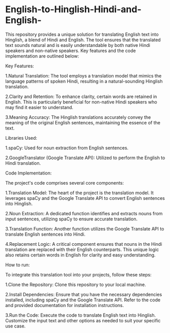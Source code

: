 # English-to-Hinglish-Hindi-and-English-

This repository provides a unique solution for translating English text into Hinglish, a blend of Hindi and English. The tool ensures that the translated text sounds natural and is easily understandable by both native Hindi speakers and non-native speakers. Key features and the code implementation are outlined below:

Key Features:

1.Natural Translation: The tool employs a translation model that mimics the language patterns of spoken Hindi, resulting in a natural-sounding Hinglish translation.

2.Clarity and Retention: To enhance clarity, certain words are retained in English. This is particularly beneficial for non-native Hindi speakers who may find it easier to understand.

3.Meaning Accuracy: The Hinglish translations accurately convey the meaning of the original English sentences, maintaining the essence of the text.

Libraries Used:

1.spaCy: Used for noun extraction from English sentences.

2.GoogleTranslator (Google Translate API): Utilized to perform the English to Hindi translation.

Code Implementation:

The project's code comprises several core components:

1.Translation Model: The heart of the project is the translation model. It leverages spaCy and the Google Translate API to convert English sentences into Hinglish.

2.Noun Extraction: A dedicated function identifies and extracts nouns from input sentences, utilizing spaCy to ensure accurate translation.

3.Translation Function: Another function utilizes the Google Translate API to translate English sentences into Hindi.

4.Replacement Logic: A critical component ensures that nouns in the Hindi translation are replaced with their English counterparts. This unique logic also retains certain words in English for clarity and easy understanding.

How to run:

To integrate this translation tool into your projects, follow these steps:

1.Clone the Repository: Clone this repository to your local machine.

2.Install Dependencies: Ensure that you have the necessary dependencies installed, including spaCy and the Google Translate API. Refer to the code and provided documentation for installation instructions.

3.Run the Code: Execute the code to translate English text into Hinglish. Customize the input text and other options as needed to suit your specific use case.
